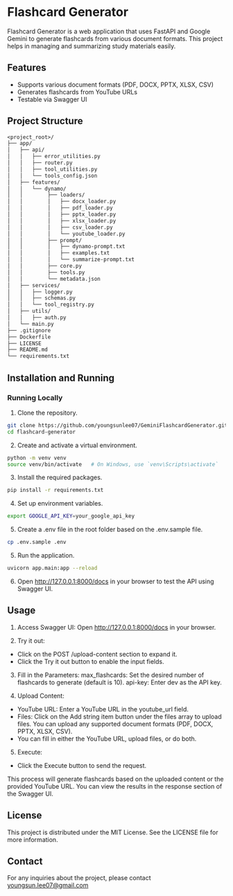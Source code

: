 # Flashcard Generator

Flashcard Generator is a web application that uses FastAPI and Google Gemini to generate flashcards from various document formats. This project helps in managing and summarizing study materials easily.

## Features
- Supports various document formats (PDF, DOCX, PPTX, XLSX, CSV)
- Generates flashcards from YouTube URLs
- Testable via Swagger UI

## Project Structure
```perl
<project_root>/
├── app/
│   ├── api/ 
│   │   ├── error_utilities.py
│   │   ├── router.py
│   │   ├── tool_utilities.py
│   │   └── tools_config.json
│   ├── features/ 
│   │   └── dynamo/
│   │        ├── loaders/
│   │        │   ├── docx_loader.py
│   │        │   ├── pdf_loader.py
│   │        │   ├── pptx_loader.py 
│   │        │   ├── xlsx_loader.py
│   │        │   ├── csv_loader.py
│   │        │   └── youtube_loader.py
│   │        ├── prompt/
│   │        │   ├── dynamo-prompt.txt
│   │        │   ├── examples.txt
│   │        │   └── summarize-prompt.txt
│   │        ├── core.py
│   │        ├── tools.py
│   │        └── metadata.json
│   ├── services/
│   │   ├── logger.py
│   │   ├── schemas.py
│   │   └── tool_registry.py
│   ├── utils/
│   │   ├── auth.py
│   └── main.py
├── .gitignore
├── Dockerfile
├── LICENSE
├── README.md
└── requirements.txt
``` 

## Installation and Running

### Running Locally
1. Clone the repository.
```bash
git clone https://github.com/youngsunlee07/GeminiFlashcardGenerator.git
cd flashcard-generator
```

2. Create and activate a virtual environment.

```bash
python -m venv venv
source venv/bin/activate   # On Windows, use `venv\Scripts\activate`
```

3. Install the required packages.

```bash
pip install -r requirements.txt
```

4. Set up environment variables.

```bash
export GOOGLE_API_KEY=your_google_api_key
```

5. Create a .env file in the root folder based on the .env.sample file.

```bash
cp .env.sample .env
```

5. Run the application.

```bash
uvicorn app.main:app --reload
```

6. Open http://127.0.0.1:8000/docs in your browser to test the API using Swagger UI.


## Usage
1. Access Swagger UI: Open http://127.0.0.1:8000/docs in your browser. 

2. Try it out:
- Click on the POST /upload-content section to expand it.
- Click the Try it out button to enable the input fields.

3. Fill in the Parameters: 
max_flashcards: Set the desired number of flashcards to generate (default is 10).
api-key: Enter dev as the API key.

4. Upload Content:
- YouTube URL: Enter a YouTube URL in the youtube_url field.
- Files: Click on the Add string item button under the files array to upload files. You can upload any supported document formats (PDF, DOCX, PPTX, XLSX, CSV).
- You can fill in either the YouTube URL, upload files, or do both.

5. Execute:
- Click the Execute button to send the request.

This process will generate flashcards based on the uploaded content or the provided YouTube URL. 
You can view the results in the response section of the Swagger UI.

## License
This project is distributed under the MIT License. See the LICENSE file for more information.

## Contact
For any inquiries about the project, please contact youngsun.lee07@gmail.com 















